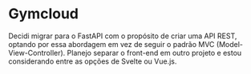 
# Gymcloud


Decidi migrar para o FastAPI com o propósito de criar uma API REST, optando por essa abordagem em vez de seguir o padrão MVC (Model-View-Controller). Planejo separar o front-end em outro projeto e estou considerando entre as opções de Svelte ou Vue.js.